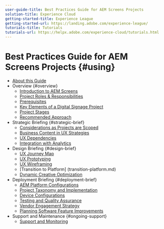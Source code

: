 ```yaml
---
user-guide-title: Best Practices Guide for AEM Screens Projects
solution-title: Experience Cloud
getting-started-title: Experience League
getting-started-url: https://landing.adobe.com/experience-league/
tutorials-title: Tutorials
tutorials-url: https://helpx.adobe.com/experience-cloud/tutorials.html
---
```


# Best Practices Guide for AEM Screens Projects {#using}

+ [About this Guide](about-guide.md)
+ Overview {#overview}
  + [Introduction to AEM Screens](introduction.md)
  + [Project Roles & Responsibilities](roles-responsibilities.md)
  + [Prerequisites](pre-requisites.md)
  + [Key Elements of a Digital Signage Project](getting-started-digital-signage.md)
  + [Project Stages](project-stages.md)
  + [Recommended Approach](recommended-approach.md)
+ Strategic Briefing {#strategic-brief}
  + [Considerations as Projects are Scoped](pre-sales-considerations.md)
  + [Business Content in UX Strategies](business-content-strategy.md)
  + [UX Dependencies](ux-dependencies.md)
  + [Integration with Analytics](analytics.md)
+ Design Briefing {#design-brief}
  + [UX Journey Map](journey-map.md)
  + [UX Prototyping](prototypes.md)
  + [UX Wireframing](wireframes.md)
  + [Transition to Platform]
  (transition-platform.md)
  + [Dynamic Creative Optimization](data-triggers.md)
+ Deployment Briefing {#deployment-brief}
  + [AEM Platform Configurations](aem-platform-configurations.md)
  + [Project Taxonomy and Implementation](project-taxonomy-implementation.md)
  + [Device Configurations](device-configurations.md)
  + [Testing and Quality Assurance](testing-quality-assurance.md)
  + [Vendor Engagement Strategy](vendor-engagement.md)
  + [Planning Software Feature Improvements](software-features-improvements.md)
+ Support and Maintenance {#ongoing-support}
  + [Support and Monitoring](support-monitoring.md)
